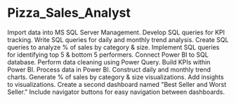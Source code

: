 # Pizza_Sales_Analyst
Import data into MS SQL Server Management.
Develop SQL queries for KPI tracking.
Write SQL queries for daily and monthly trend analysis.
Create SQL queries to analyze % of sales by category & size.
Implement SQL queries for identifying top 5 & bottom 5 performers.
Connect Power BI to SQL database.
Perform data cleaning using Power Query.
Build KPIs within Power BI.
Process data in Power BI.
Construct daily and monthly trend charts.
Generate % of sales by category & size visualizations.
Add insights to visualizations.
Create a second dashboard named "Best Seller and Worst Seller."
Include navigator buttons for easy navigation between dashboards.





